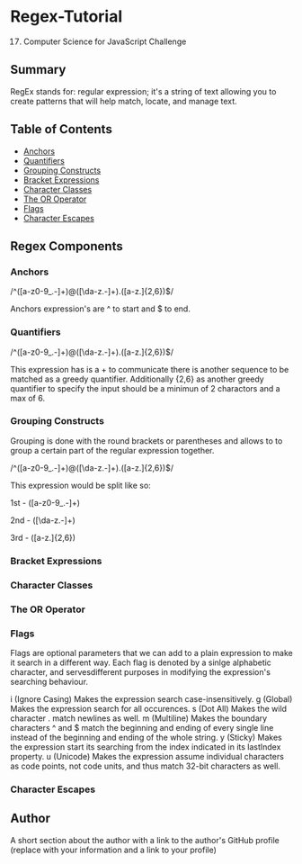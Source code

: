 # Regex-Tutorial

17. Computer Science for JavaScript Challenge

## Summary

RegEx stands for: regular expression; it's a string of text allowing you to create patterns that will help match, locate, and manage text.


## Table of Contents

- [Anchors](#anchors)
- [Quantifiers](#quantifiers)
- [Grouping Constructs](#grouping-constructs)
- [Bracket Expressions](#bracket-expressions)
- [Character Classes](#character-classes)
- [The OR Operator](#the-or-operator)
- [Flags](#flags)
- [Character Escapes](#character-escapes)

## Regex Components

### Anchors

/^([a-z0-9_\.-]+)@([\da-z\.-]+)\.([a-z\.]{2,6})$/

Anchors expression's are ^ to start and $ to end.
### Quantifiers

/^([a-z0-9_\.-]+)@([\da-z\.-]+)\.([a-z\.]{2,6})$/

This expression has is a + to communicate there is another sequence to be matched as a greedy quantifier. 
Additionally {2,6} as another greedy quantifier to specify the input should be a minimun of 2 charactors and a max of 6.

### Grouping Constructs

Grouping is done with the round brackets or parentheses and allows to to group a certain part of the regular expression together.

/^([a-z0-9_\.-]+)@([\da-z\.-]+)\.([a-z\.]{2,6})$/

This expression would be split like so:

1st - ([a-z0-9_\.-]+)

2nd - ([\da-z\.-]+)

3rd - ([a-z\.]{2,6})

### Bracket Expressions

### Character Classes

### The OR Operator

### Flags

Flags are optional parameters that we can add to a plain expression to make it search in a different way. Each flag is denoted by a sinlge alphabetic character, and servesdifferent purposes in modifying the expression's searching behaviour.

i (Ignore Casing) Makes the expression search case-insensitively.
g (Global) Makes the expression search for all occurences.
s (Dot All) Makes the wild character . match newlines as well.
m (Multiline) Makes the boundary characters ^ and $ match the beginning and ending of every single line instead of the beginning and ending of the whole string.
y (Sticky) Makes the expression start its searching from the index indicated in its lastIndex property.
u (Unicode) Makes the expression assume individual characters as code points, not code units, and thus match 32-bit characters as well.

### Character Escapes

## Author

A short section about the author with a link to the author's GitHub profile (replace with your information and a link to your profile)
